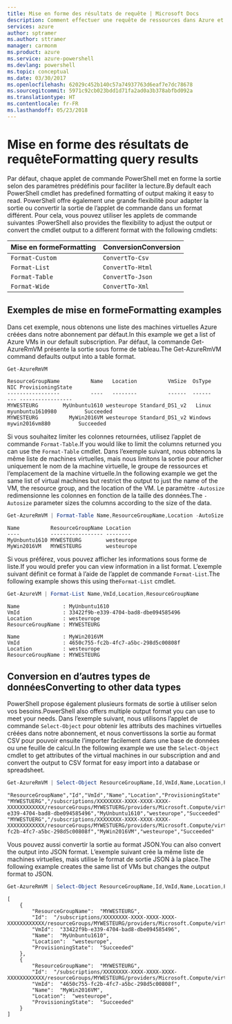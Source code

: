 ```yaml
---
title: Mise en forme des résultats de requête | Microsoft Docs
description: Comment effectuer une requête de ressources dans Azure et mettre en forme les résultats.
services: azure
author: sptramer
ms.author: sttramer
manager: carmonm
ms.product: azure
ms.service: azure-powershell
ms.devlang: powershell
ms.topic: conceptual
ms.date: 03/30/2017
ms.openlocfilehash: 62029c452b140c57a74937763d6eaf7e7dc78678
ms.sourcegitcommit: 5971c92cb023bdd1d71fa2ad0a3b378abfbd092a
ms.translationtype: HT
ms.contentlocale: fr-FR
ms.lasthandoff: 05/23/2018
---
```

# <a name="formatting-query-results"></a><span data-ttu-id="6d618-103">Mise en forme des résultats de requête</span><span class="sxs-lookup"><span data-stu-id="6d618-103">Formatting query results</span></span>

<span data-ttu-id="6d618-104">Par défaut, chaque applet de commande PowerShell met en forme la sortie selon des paramètres prédéfinis pour faciliter la lecture.</span><span class="sxs-lookup"><span data-stu-id="6d618-104">By default each PowerShell cmdlet has predefined formatting of output making it easy to read.</span></span>  <span data-ttu-id="6d618-105">PowerShell offre également une grande flexibilité pour adapter la sortie ou convertir la sortie de l’applet de commande dans un format différent. Pour cela, vous pouvez utiliser les applets de commande suivantes :</span><span class="sxs-lookup"><span data-stu-id="6d618-105">PowerShell also provides the flexibility to adjust the output or convert the cmdlet output to a different format with the following cmdlets:</span></span>

| <span data-ttu-id="6d618-106">Mise en forme</span><span class="sxs-lookup"><span data-stu-id="6d618-106">Formatting</span></span>      | <span data-ttu-id="6d618-107">Conversion</span><span class="sxs-lookup"><span data-stu-id="6d618-107">Conversion</span></span>       |
|-----------------|------------------|
| `Format-Custom` | `ConvertTo-Csv`  |
| `Format-List`   | `ConvertTo-Html` |
| `Format-Table`  | `ConvertTo-Json` |
| `Format-Wide`   | `ConvertTo-Xml`  |

## <a name="formatting-examples"></a><span data-ttu-id="6d618-108">Exemples de mise en forme</span><span class="sxs-lookup"><span data-stu-id="6d618-108">Formatting examples</span></span>

<span data-ttu-id="6d618-109">Dans cet exemple, nous obtenons une liste des machines virtuelles Azure créées dans notre abonnement par défaut.</span><span class="sxs-lookup"><span data-stu-id="6d618-109">In this example we get a list of Azure VMs in our default subscription.</span></span>  <span data-ttu-id="6d618-110">Par défaut, la commande Get-AzureRmVM présente la sortie sous forme de tableau.</span><span class="sxs-lookup"><span data-stu-id="6d618-110">The Get-AzureRmVM command defaults output into a table format.</span></span>

```powershell
Get-AzureRmVM
```

```
ResourceGroupName          Name   Location          VmSize  OsType              NIC ProvisioningState
-----------------          ----   --------          ------  ------              --- -----------------
MYWESTEURG        MyUnbuntu1610 westeurope Standard_DS1_v2   Linux myunbuntu1610980         Succeeded
MYWESTEURG          MyWin2016VM westeurope Standard_DS1_v2 Windows   mywin2016vm880         Succeeded
```

<span data-ttu-id="6d618-111">Si vous souhaitez limiter les colonnes retournées, utilisez l’applet de commande `Format-Table`.</span><span class="sxs-lookup"><span data-stu-id="6d618-111">If you would like to limit the columns returned you can use the `Format-Table` cmdlet.</span></span> <span data-ttu-id="6d618-112">Dans l’exemple suivant, nous obtenons la même liste de machines virtuelles, mais nous limitons la sortie pour afficher uniquement le nom de la machine virtuelle, le groupe de ressources et l’emplacement de la machine virtuelle.</span><span class="sxs-lookup"><span data-stu-id="6d618-112">In the following example we get the same list of virtual machines but restrict the output to just the name of the VM, the resource group, and the location of the VM.</span></span>  <span data-ttu-id="6d618-113">Le paramètre `-Autosize` redimensionne les colonnes en fonction de la taille des données.</span><span class="sxs-lookup"><span data-stu-id="6d618-113">The `-Autosize` parameter sizes the columns according to the size of the data.</span></span>

```powershell
Get-AzureRmVM | Format-Table Name,ResourceGroupName,Location -AutoSize
```

```
Name          ResourceGroupName Location
----          ----------------- --------
MyUnbuntu1610 MYWESTEURG        westeurope
MyWin2016VM   MYWESTEURG        westeurope
```

<span data-ttu-id="6d618-114">Si vous préférez, vous pouvez afficher les informations sous forme de liste.</span><span class="sxs-lookup"><span data-stu-id="6d618-114">If you would prefer you can view information in a list format.</span></span> <span data-ttu-id="6d618-115">L’exemple suivant définit ce format à l’aide de l’applet de commande `Format-List`.</span><span class="sxs-lookup"><span data-stu-id="6d618-115">The following example shows this using the`Format-List` cmdlet.</span></span>

```powershell
Get-AzureVM | Format-List Name,VmId,Location,ResourceGroupName
```

```
Name              : MyUnbuntu1610
VmId              : 33422f9b-e339-4704-bad8-dbe094585496
Location          : westeurope
ResourceGroupName : MYWESTEURG

Name              : MyWin2016VM
VmId              : 4650c755-fc2b-4fc7-a5bc-298d5c00808f
Location          : westeurope
ResourceGroupName : MYWESTEURG
```

## <a name="converting-to-other-data-types"></a><span data-ttu-id="6d618-116">Conversion en d’autres types de données</span><span class="sxs-lookup"><span data-stu-id="6d618-116">Converting to other data types</span></span>

<span data-ttu-id="6d618-117">PowerShell propose également plusieurs formats de sortie à utiliser selon vos besoins.</span><span class="sxs-lookup"><span data-stu-id="6d618-117">PowerShell also offers multiple output format you can use to meet your needs.</span></span>  <span data-ttu-id="6d618-118">Dans l’exemple suivant, nous utilisons l’applet de commande `Select-Object` pour obtenir les attributs des machines virtuelles créées dans notre abonnement, et nous convertissons la sortie au format CSV pour pouvoir ensuite l’importer facilement dans une base de données ou une feuille de calcul.</span><span class="sxs-lookup"><span data-stu-id="6d618-118">In the following example we use the `Select-Object` cmdlet to get attributes of the virtual machines in our subscription and and convert the output to CSV format for easy import into a database or spreadsheet.</span></span>

```powershell
Get-AzureRmVM | Select-Object ResourceGroupName,Id,VmId,Name,Location,ProvisioningState | ConvertTo-Csv -NoTypeInformation
```

```
"ResourceGroupName","Id","VmId","Name","Location","ProvisioningState"
"MYWESTUERG","/subscriptions/XXXXXXXX-XXXX-XXXX-XXXX-XXXXXXXXXXXX/resourceGroups/MYWESTUERG/providers/Microsoft.Compute/virtualMachines/MyUnbuntu1610","33422f9b-e339-4704-bad8-dbe094585496","MyUnbuntu1610","westeurope","Succeeded"
"MYWESTUERG","/subscriptions/XXXXXXXX-XXXX-XXXX-XXXX-XXXXXXXXXXXX/resourceGroups/MYWESTUERG/providers/Microsoft.Compute/virtualMachines/MyWin2016VM","4650c755-fc2b-4fc7-a5bc-298d5c00808f","MyWin2016VM","westeurope","Succeeded"
```

<span data-ttu-id="6d618-119">Vous pouvez aussi convertir la sortie au format JSON.</span><span class="sxs-lookup"><span data-stu-id="6d618-119">You can also convert the output into JSON format.</span></span>  <span data-ttu-id="6d618-120">L’exemple suivant crée la même liste de machines virtuelles, mais utilise le format de sortie JSON à la place.</span><span class="sxs-lookup"><span data-stu-id="6d618-120">The following example creates the same list of VMs but changes the output format to JSON.</span></span>

```powershell
Get-AzureRmVM | Select-Object ResourceGroupName,Id,VmId,Name,Location,ProvisioningState | ConvertTo-Json
```

```
[
    {
        "ResourceGroupName":  "MYWESTEURG",
        "Id":  "/subscriptions/XXXXXXXX-XXXX-XXXX-XXXX-XXXXXXXXXXXX/resourceGroups/MYWESTEURG/providers/Microsoft.Compute/virtualMachines/MyUnbuntu1610",
        "VmId":  "33422f9b-e339-4704-bad8-dbe094585496",
        "Name":  "MyUnbuntu1610",
        "Location":  "westeurope",
        "ProvisioningState":  "Succeeded"
    },
    {
        "ResourceGroupName":  "MYWESTEURG",
        "Id":  "/subscriptions/XXXXXXXX-XXXX-XXXX-XXXX-XXXXXXXXXXXX/resourceGroups/MYWESTEURG/providers/Microsoft.Compute/virtualMachines/MyWin2016VM",
        "VmId":  "4650c755-fc2b-4fc7-a5bc-298d5c00808f",
        "Name":  "MyWin2016VM",
        "Location":  "westeurope",
        "ProvisioningState":  "Succeeded"
    }
]
```
